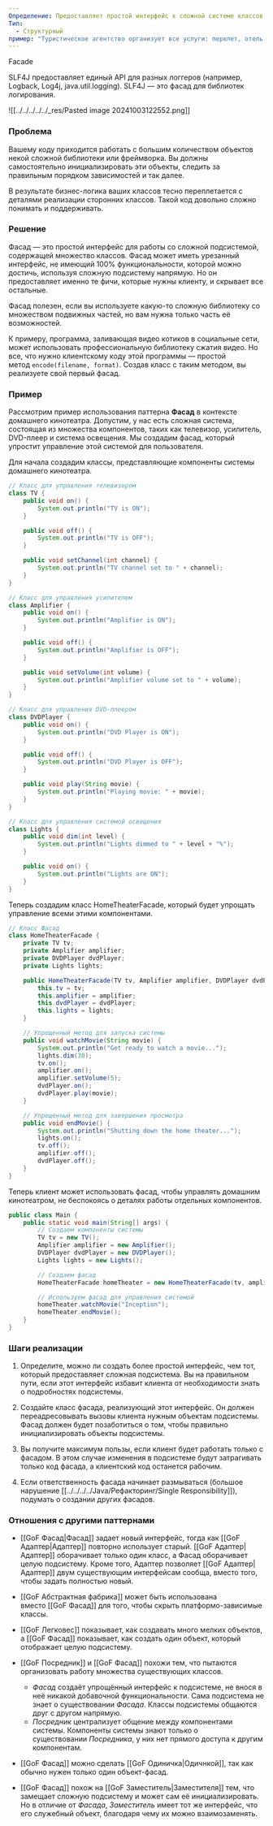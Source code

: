 ```yaml
---
Определение: Предоставляет простой интерфейс к сложной системе классов, библиотеке или фреймворку.
Тип:
  - Структурный
пример: "Туристическое агентство организует все услуги: перелет, отель, экскурсии."
---
```

Facade

SLF4J предоставляет единый API для разных логгеров (например, Logback, Log4j, java.util.logging). SLF4J — это фасад для библиотек логирования.

![[../../../../../_res/Pasted image 20241003122552.png]]
### Проблема

Вашему коду приходится работать с большим количеством объектов некой сложной библиотеки или фреймворка. Вы должны самостоятельно инициализировать эти объекты, следить за правильным порядком зависимостей и так далее.

В результате бизнес-логика ваших классов тесно переплетается с деталями реализации сторонних классов. Такой код довольно сложно понимать и поддерживать.

### Решение 

Фасад — это простой интерфейс для работы со сложной подсистемой, содержащей множество классов. Фасад может иметь урезанный интерфейс, не имеющий 100% функциональности, которой можно достичь, используя сложную подсистему напрямую. Но он предоставляет именно те фичи, которые нужны клиенту, и скрывает все остальные.

Фасад полезен, если вы используете какую-то сложную библиотеку со множеством подвижных частей, но вам нужна только часть её возможностей.

К примеру, программа, заливающая видео котиков в социальные сети, может использовать профессиональную библиотеку сжатия видео. Но все, что нужно клиентскому коду этой программы — простой метод `encode(filename, format)`. Создав класс с таким методом, вы реализуете свой первый фасад.

### Пример

Рассмотрим пример использования паттерна **Фасад** в контексте домашнего кинотеатра. Допустим, у нас есть сложная система, состоящая из множества компонентов, таких как телевизор, усилитель, DVD-плеер и система освещения. Мы создадим фасад, который упростит управление этой системой для пользователя.

Для начала создадим классы, представляющие компоненты системы домашнего кинотеатра.

```java
// Класс для управления телевизором
class TV {
    public void on() {
        System.out.println("TV is ON");
    }

    public void off() {
        System.out.println("TV is OFF");
    }

    public void setChannel(int channel) {
        System.out.println("TV channel set to " + channel);
    }
}

// Класс для управления усилителем
class Amplifier {
    public void on() {
        System.out.println("Amplifier is ON");
    }

    public void off() {
        System.out.println("Amplifier is OFF");
    }

    public void setVolume(int volume) {
        System.out.println("Amplifier volume set to " + volume);
    }
}

// Класс для управления DVD-плеером
class DVDPlayer {
    public void on() {
        System.out.println("DVD Player is ON");
    }

    public void off() {
        System.out.println("DVD Player is OFF");
    }

    public void play(String movie) {
        System.out.println("Playing movie: " + movie);
    }
}

// Класс для управления системой освещения
class Lights {
    public void dim(int level) {
        System.out.println("Lights dimmed to " + level + "%");
    }

    public void on() {
        System.out.println("Lights are ON");
    }
}
```

Теперь создадим класс HomeTheaterFacade, который будет упрощать управление всеми этими компонентами.

```java
// Класс Фасад
class HomeTheaterFacade {
    private TV tv;
    private Amplifier amplifier;
    private DVDPlayer dvdPlayer;
    private Lights lights;

    public HomeTheaterFacade(TV tv, Amplifier amplifier, DVDPlayer dvdPlayer, Lights lights) {
        this.tv = tv;
        this.amplifier = amplifier;
        this.dvdPlayer = dvdPlayer;
        this.lights = lights;
    }

    // Упрощенный метод для запуска системы
    public void watchMovie(String movie) {
        System.out.println("Get ready to watch a movie...");
        lights.dim(30);
        tv.on();
        amplifier.on();
        amplifier.setVolume(5);
        dvdPlayer.on();
        dvdPlayer.play(movie);
    }

    // Упрощенный метод для завершения просмотра
    public void endMovie() {
        System.out.println("Shutting down the home theater...");
        lights.on();
        tv.off();
        amplifier.off();
        dvdPlayer.off();
    }
}
```

Теперь клиент может использовать фасад, чтобы управлять домашним кинотеатром, не беспокоясь о деталях работы отдельных компонентов.

```java
public class Main {
    public static void main(String[] args) {
        // Создаем компоненты системы
        TV tv = new TV();
        Amplifier amplifier = new Amplifier();
        DVDPlayer dvdPlayer = new DVDPlayer();
        Lights lights = new Lights();

        // Создаем фасад
        HomeTheaterFacade homeTheater = new HomeTheaterFacade(tv, amplifier, dvdPlayer, lights);

        // Используем фасад для управления системой
        homeTheater.watchMovie("Inception");
        homeTheater.endMovie();
    }
}
```
### Шаги реализации

1. Определите, можно ли создать более простой интерфейс, чем тот, который предоставляет сложная подсистема. Вы на правильном пути, если этот интерфейс избавит клиента от необходимости знать о подробностях подсистемы.
    
2. Создайте класс фасада, реализующий этот интерфейс. Он должен переадресовывать вызовы клиента нужным объектам подсистемы. Фасад должен будет позаботиться о том, чтобы правильно инициализировать объекты подсистемы.
    
3. Вы получите максимум пользы, если клиент будет работать только с фасадом. В этом случае изменения в подсистеме будут затрагивать только код фасада, а клиентский код останется рабочим.
    
4. Если ответственность фасада начинает размываться (большое нарушение [[../../../../Java/Рефакторинг/Single Responsibility]]), подумать о создании других фасадов.

### Отношения с другими паттернами

- [[GoF Фасад|Фасад]] задает новый интерфейс, тогда как [[GoF Адаптер|Адаптер]] повторно использует старый. [[GoF Адаптер|Адаптер]] оборачивает только один класс, а Фасад оборачивает целую подсистему. Кроме того, Адаптер позволяет [[GoF Адаптер|Адаптер]] двум существующим интерфейсам сообща, вместо того, чтобы задать полностью новый.
    
- [[GoF Абстрактная фабрика]] может быть использована вместо [[GoF Фасад]] для того, чтобы скрыть платформо-зависимые классы.
    
- [[GoF Легковес]] показывает, как создавать много мелких объектов, а [[GoF Фасад]] показывает, как создать один объект, который отображает целую подсистему.
    
- [[GoF Посредник]] и [[GoF Фасад]] похожи тем, что пытаются организовать работу множества существующих классов.
    
    - _Фасад_ создаёт упрощённый интерфейс к подсистеме, не внося в неё никакой добавочной функциональности. Сама подсистема не знает о существовании _Фасада_. Классы подсистемы общаются друг с другом напрямую.
    - _Посредник_ централизует общение между компонентами системы. Компоненты системы знают только о существовании _Посредника_, у них нет прямого доступа к другим компонентам.
- [[GoF Фасад]] можно сделать [[GoF Одиничка|Одичнкой]], так как обычно нужен только один объект-фасад.
    
- [[GoF Фасад]] похож на [[GoF Заместитель|Заместителя]] тем, что замещает сложную подсистему и может сам её инициализировать. Но в отличие от _Фасада_, _Заместитель_ имеет тот же интерфейс, что его служебный объект, благодаря чему их можно взаимозаменять.